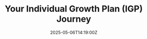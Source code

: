 ---
title: Your Individual Growth Plan (IGP) Journey
linkTitle: Your Individual Growth Plan (IGP) Journey
date: '2025-05-06T14:19:00Z'
weight: 1
description: Create a meaningful Individual Growth Plan by reflecting on your career,
  setting specific goals, and committing to continuous learning. Engage with resources,
  track progress, and adapt your plan regularly to drive your career forward.
draft: false
ref: your-individual-growth-plan-igp-journey
---